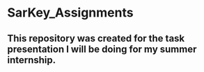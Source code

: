 # SarKey_Assignments
## This repository was created for the task presentation I will be doing for my summer internship.
